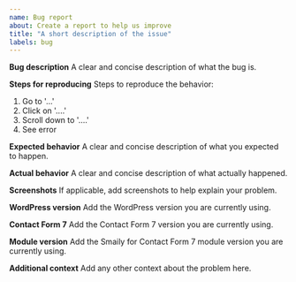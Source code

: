 ```yaml
---
name: Bug report
about: Create a report to help us improve
title: "A short description of the issue"
labels: bug
---
```


**Bug description**
A clear and concise description of what the bug is.

**Steps for reproducing**
Steps to reproduce the behavior:

1. Go to '...'
2. Click on '....'
3. Scroll down to '....'
4. See error

**Expected behavior**
A clear and concise description of what you expected to happen.

**Actual behavior**
A clear and concise description of what actually happened.

**Screenshots**
If applicable, add screenshots to help explain your problem.

**WordPress version**
Add the WordPress version you are currently using.

**Contact Form 7**
Add the Contact Form 7 version you are currently using.

**Module version**
Add the Smaily for Contact Form 7 module version you are currently using.

**Additional context**
Add any other context about the problem here.
